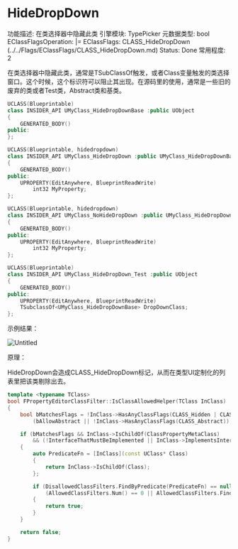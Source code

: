 # HideDropDown

功能描述: 在类选择器中隐藏此类
引擎模块: TypePicker
元数据类型: bool
EClassFlagsOperation: |=
EClassFlags: CLASS_HideDropDown (../../Flags/EClassFlags/CLASS_HideDropDown.md)
Status: Done
常用程度: 2

在类选择器中隐藏此类，通常是TSubClassOf触发，或者Class变量触发的类选择窗口。这个时候，这个标识符可以阻止其出现。在源码里的使用，通常是一些旧的废弃的类或者Test类，Abstract类和基类。

```cpp
UCLASS(Blueprintable)
class INSIDER_API UMyClass_HideDropDownBase :public UObject
{
	GENERATED_BODY()
public:
};

UCLASS(Blueprintable, hidedropdown)
class INSIDER_API UMyClass_HideDropDown :public UMyClass_HideDropDownBase
{
	GENERATED_BODY()
public:
	UPROPERTY(EditAnywhere, BlueprintReadWrite)
		int32 MyProperty;
};

UCLASS(Blueprintable, hidedropdown)
class INSIDER_API UMyClass_NoHideDropDown :public UMyClass_HideDropDownBase
{
	GENERATED_BODY()
public:
	UPROPERTY(EditAnywhere, BlueprintReadWrite)
		int32 MyProperty;
};

UCLASS(Blueprintable)
class INSIDER_API UMyClass_HideDropDown_Test :public UObject
{
	GENERATED_BODY()
public:
	UPROPERTY(EditAnywhere, BlueprintReadWrite)
	TSubclassOf<UMyClass_HideDropDownBase> DropDownClass;
};
```

示例结果：

![Untitled](HideDropDown/Untitled.png)

原理：

HideDropDown会造成CLASS_HideDropDown标记，从而在类型UI定制化的列表里把该类剔除出去。

```cpp
template <typename TClass>
bool FPropertyEditorClassFilter::IsClassAllowedHelper(TClass InClass)
{
	bool bMatchesFlags = !InClass->HasAnyClassFlags(CLASS_Hidden | CLASS_HideDropDown | CLASS_Deprecated) &&
		(bAllowAbstract || !InClass->HasAnyClassFlags(CLASS_Abstract));

	if (bMatchesFlags && InClass->IsChildOf(ClassPropertyMetaClass)
		&& (!InterfaceThatMustBeImplemented || InClass->ImplementsInterface(InterfaceThatMustBeImplemented)))
	{
		auto PredicateFn = [InClass](const UClass* Class)
		{
			return InClass->IsChildOf(Class);
		};

		if (DisallowedClassFilters.FindByPredicate(PredicateFn) == nullptr &&
			(AllowedClassFilters.Num() == 0 || AllowedClassFilters.FindByPredicate(PredicateFn) != nullptr))
		{
			return true;
		}
	}

	return false;
}
```